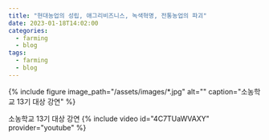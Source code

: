 ```yaml
---
title: "현대농업의 성립, 애그리비즈니스, 녹색혁명, 전통농업의 파괴"
date: 2023-01-18T14:02:00
categories:
  - farming
  - blog
tags:
  - farming
  - blog
---
```


{% include figure image_path="/assets/images/*.jpg" alt="" caption="소농학교 13기 대상 강연" %}

 소농학교 13기 대상 강연
{% include video id="4C7TUaWVAXY" provider="youtube" %}
